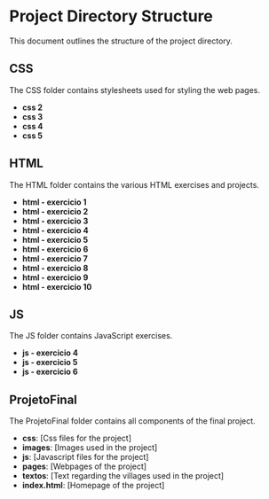 # Project Directory Structure

This document outlines the structure of the project directory.

## CSS

The CSS folder contains stylesheets used for styling the web pages.

- **css 2**
- **css 3**
- **css 4**
- **css 5**

## HTML

The HTML folder contains the various HTML exercises and projects.

- **html - exercicio 1**
- **html - exercicio 2**
- **html - exercicio 3**
- **html - exercicio 4**
- **html - exercicio 5**
- **html - exercicio 6**
- **html - exercicio 7**
- **html - exercicio 8**
- **html - exercicio 9**
- **html - exercicio 10**

## JS

The JS folder contains JavaScript exercises.

- **js - exercicio 4**
- **js - exercicio 5**
- **js - exercicio 6**

## ProjetoFinal

The ProjetoFinal folder contains all components of the final project.

- **css**: [Css files for the project]
- **images**: [Images used in the project]
- **js**: [Javascript files for the project]
- **pages**: [Webpages of the project]
- **textos**: [Text regarding the villages used in the project]
- **index.html**: [Homepage of the project]
